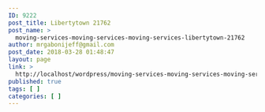 ```yaml
---
ID: 9222
post_title: Libertytown 21762
post_name: >
  moving-services-moving-services-moving-services-libertytown-21762
author: mrgabonijeff@gmail.com
post_date: 2018-03-28 01:48:47
layout: page
link: >
  http://localhost/wordpress/moving-services-moving-services-moving-services-libertytown-21762/
published: true
tags: [ ]
categories: [ ]
---
```

